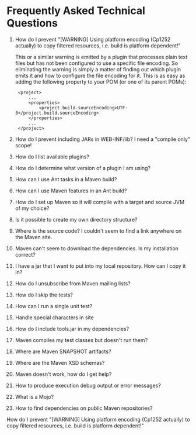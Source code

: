 # Frequently Asked Technical Questions
1. How do I prevent "[WARNING] Using platform encoding (Cp1252 actually) to copy filtered resources, i.e. build is platform dependent!"

	This or a similar warning is emitted by a plugin that processes plain text files but has not been configured to use a specific file encoding. So eliminating the warning is simply a matter of finding out which plugin emits it and how to configure the file encoding for it. This is as easy as adding the following property to your POM (or one of its parent POMs):

		<project>
			...
			<properties>
				<project.build.sourceEncoding>UTF-8</project.build.sourceEncoding>
			</properties>
			...
		</project>

1. How do I prevent including JARs in WEB-INF/lib? I need a "compile only" scope!
1. How do I list available plugins?
1. How do I determine what version of a plugin I am using?
1. How can I use Ant tasks in a Maven build?
1. How can I use Maven features in an Ant build?
1. How do I set up Maven so it will compile with a target and source JVM of my choice?
1. Is it possible to create my own directory structure?
1. Where is the source code? I couldn't seem to find a link anywhere on the Maven site.
1. Maven can't seem to download the dependencies. Is my installation correct?
1. I have a jar that I want to put into my local repository. How can I copy it in?
1. How do I unsubscribe from Maven mailing lists?
1. How do I skip the tests?
1. How can I run a single unit test?
1. Handle special characters in site
1. How do I include tools.jar in my dependencies?
1. Maven compiles my test classes but doesn't run them?
1. Where are Maven SNAPSHOT artifacts?
1. Where are the Maven XSD schemas?
1. Maven doesn't work, how do I get help?
1. How to produce execution debug output or error messages?
1. What is a Mojo?
1. How to find dependencies on public Maven repositories?

How do I prevent "[WARNING] Using platform encoding (Cp1252 actually) to copy filtered resources, i.e. build is platform dependent!"



